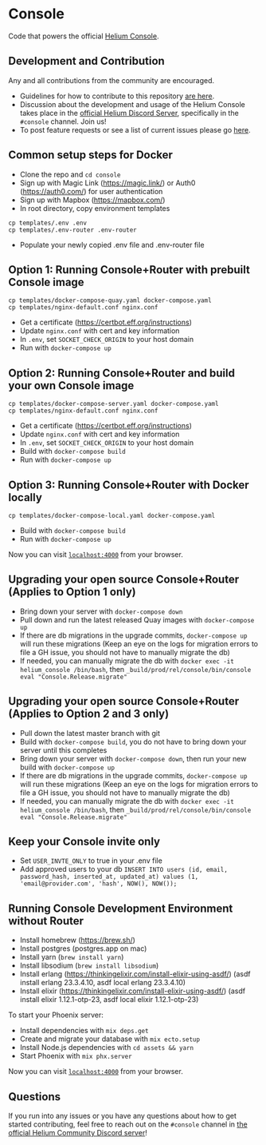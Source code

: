 # Console

Code that powers the official [Helium Console](https://console.helium.com/).

## Development and Contribution

Any and all contributions from the community are encouraged.

- Guidelines for how to contribute to this repository [are here](https://github.com/helium/console/blob/master/CONTRIBUTING.md).
- Discussion about the development and usage of the Helium Console takes place in the [official Helium Discord Server](https://discord.gg/helium), specifically in the `#console` channel. Join us!
- To post feature requests or see a list of current issues please go [here](https://github.com/helium/console/issues).

## Common setup steps for Docker

- Clone the repo and `cd console`
- Sign up with Magic Link (https://magic.link/) or Auth0 (https://auth0.com/) for user authentication
- Sign up with Mapbox (https://mapbox.com/)
- In root directory, copy environment templates

```
cp templates/.env .env
cp templates/.env-router .env-router
```

- Populate your newly copied .env file and .env-router file

## Option 1: Running Console+Router with prebuilt Console image

```
cp templates/docker-compose-quay.yaml docker-compose.yaml
cp templates/nginx-default.conf nginx.conf
```

- Get a certificate (https://certbot.eff.org/instructions)
- Update `nginx.conf` with cert and key information
- In `.env`, set `SOCKET_CHECK_ORIGIN` to your host domain
- Run with `docker-compose up`

## Option 2: Running Console+Router and build your own Console image

```
cp templates/docker-compose-server.yaml docker-compose.yaml
cp templates/nginx-default.conf nginx.conf
```

- Get a certificate (https://certbot.eff.org/instructions)
- Update `nginx.conf` with cert and key information
- In `.env`, set `SOCKET_CHECK_ORIGIN` to your host domain
- Build with `docker-compose build`
- Run with `docker-compose up`

## Option 3: Running Console+Router with Docker locally

```
cp templates/docker-compose-local.yaml docker-compose.yaml
```

- Build with `docker-compose build`
- Run with `docker-compose up`

Now you can visit [`localhost:4000`](http://localhost:4000) from your browser.

## Upgrading your open source Console+Router (Applies to Option 1 only)

- Bring down your server with `docker-compose down`
- Pull down and run the latest released Quay images with `docker-compose up`
- If there are db migrations in the upgrade commits, `docker-compose up` will run these migrations (Keep an eye on the logs for migration errors to file a GH issue, you should not have to manually migrate the db)
- If needed, you can manually migrate the db with `docker exec -it helium_console /bin/bash`, then `_build/prod/rel/console/bin/console eval "Console.Release.migrate"`

## Upgrading your open source Console+Router (Applies to Option 2 and 3 only)

- Pull down the latest master branch with git
- Build with `docker-compose build`, you do not have to bring down your server until this completes
- Bring down your server with `docker-compose down`, then run your new build with `docker-compose up`
- If there are db migrations in the upgrade commits, `docker-compose up` will run these migrations (Keep an eye on the logs for migration errors to file a GH issue, you should not have to manually migrate the db)
- If needed, you can manually migrate the db with `docker exec -it helium_console /bin/bash`, then `_build/prod/rel/console/bin/console eval "Console.Release.migrate"`

## Keep your Console invite only

- Set `USER_INVTE_ONLY` to true in your .env file
- Add approved users to your db `INSERT INTO users (id, email, password_hash, inserted_at, updated_at) values (1, 'email@provider.com', 'hash', NOW(), NOW());`

## Running Console Development Environment without Router

- Install homebrew (https://brew.sh/)
- Install postgres (postgres.app on mac)
- Install yarn (`brew install yarn`)
- Install libsodium (`brew install libsodium`)
- Install erlang (https://thinkingelixir.com/install-elixir-using-asdf/) (asdf install erlang 23.3.4.10, asdf local erlang 23.3.4.10)
- Install elixir (https://thinkingelixir.com/install-elixir-using-asdf/) (asdf install elixir 1.12.1-otp-23, asdf local elixir 1.12.1-otp-23)

To start your Phoenix server:

- Install dependencies with `mix deps.get`
- Create and migrate your database with `mix ecto.setup`
- Install Node.js dependencies with `cd assets && yarn`
- Start Phoenix with `mix phx.server`

Now you can visit [`localhost:4000`](http://localhost:4000) from your browser.

## Questions

If you run into any issues or you have any questions about how to get started contributing, feel free to reach out on the `#console` channel in [the official Helium Community Discord server](http://discord.gg/helium)!
